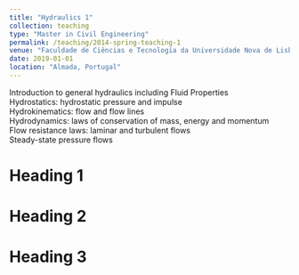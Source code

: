 ```yaml
---
title: "Hydraulics 1"
collection: teaching
type: "Master in Civil Engineering"
permalink: /teaching/2014-spring-teaching-1
venue: "Faculdade de Ciências e Tecnologia da Universidade Nova de Lisboa, Departmento de Engenharia Civil"
date: 2019-01-01
location: "Almada, Portugal"
---
```


Introduction to general hydraulics including Fluid Properties<br>
Hydrostatics: hydrostatic pressure and impulse<br>
Hydrokinematics: flow and flow lines<br>
Hydrodynamics: laws of conservation of mass, energy and momentum<br>
Flow resistance laws: laminar and turbulent flows<br>
Steady-state pressure flows

Heading 1
======

Heading 2
======

Heading 3
======
